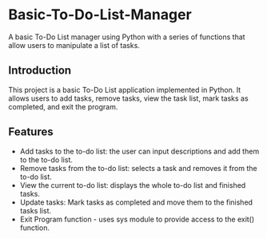 # Basic-To-Do-List-Manager

A basic To-Do List manager using Python with a series of functions that allow users to manipulate a list of tasks.
## Introduction

This project is a basic To-Do List application implemented in Python. It allows users to add tasks, remove tasks, view the task list, mark tasks as completed, and exit the program.

## Features

- Add tasks to the to-do list: the user can input descriptions and add them to the to-do list.
- Remove tasks from the to-do list: selects a task and removes it from the to-do list.
- View the current to-do list: displays the whole to-do list and finished tasks.
- Update tasks: Mark tasks as completed and move them to the finished tasks list.
- Exit Program function - uses sys module to provide access to the exit() function.
  

 
